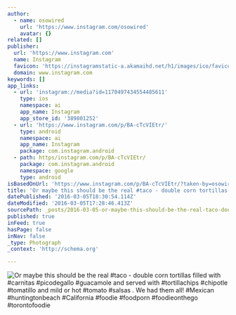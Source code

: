 ```yaml
---
author:
  - name: osowired
    url: 'https://www.instagram.com/osowired'
    avatar: {}
related: []
publisher:
  url: 'https://www.instagram.com'
  name: Instagram
  favicon: 'https://instagramstatic-a.akamaihd.net/h1/images/ico/favicon.ico/7cdab0872b15.ico'
  domain: www.instagram.com
keywords: []
app_links:
  - url: 'instagram://media?id=1170497434554485611'
    type: ios
    namespace: ai
    app_name: Instagram
    app_store_id: '389801252'
  - url: 'https://www.instagram.com/p/BA-cTcVIEtr/'
    type: android
    namespace: ai
    app_name: Instagram
    package: com.instagram.android
  - path: https/instagram.com/p/BA-cTcVIEtr/
    package: com.instagram.android
    namespace: google
    type: android
isBasedOnUrl: 'https://www.instagram.com/p/BA-cTcVIEtr/?taken-by=osowired'
title: 'Or maybe this should be the real #taco - double corn tortillas filled with #carnitas #picodegallo #guacamole and served with #tortillachips #chipotle #tomatillo and mild or hot #tomato #salsas . We had them all! #Mexican #huntingtonbeach #California #foodie #foodporn #foodieonthego #torontofoodie'
datePublished: '2016-03-05T18:30:54.114Z'
dateModified: '2016-03-05T17:28:46.413Z'
sourcePath: _posts/2016-03-05-or-maybe-this-should-be-the-real-taco-double-corn-tortill.md
published: true
inFeed: true
hasPage: false
inNav: false
_type: Photograph
_context: 'http://schema.org'

---
```

![Or maybe this should be the real &num;taco - double corn tortillas filled with &num;carnitas &num;picodegallo &num;guacamole and served with &num;tortillachips &num;chipotle &num;tomatillo and mild or hot &num;tomato &num;salsas &period; We had them all&excl; &num;Mexican &num;huntingtonbeach &num;California &num;foodie &num;foodporn &num;foodieonthego &num;torontofoodie](https://scontent.cdninstagram.com/t51.2885-15/s640x640/sh0.08/e35/12446109_993392144064120_67374958_n.jpg?ig_cache_key=MTE3MDQ5NzQzNDU1NDQ4NTYxMQ%3D%3D.2)